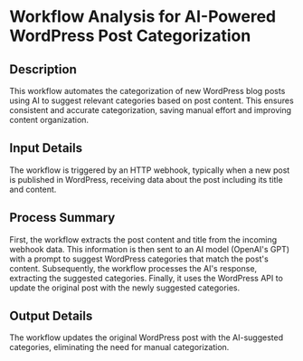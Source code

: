 # Workflow Analysis for AI-Powered WordPress Post Categorization

## Description
This workflow automates the categorization of new WordPress blog posts using AI to suggest relevant categories based on post content. This ensures consistent and accurate categorization, saving manual effort and improving content organization.

## Input Details
The workflow is triggered by an HTTP webhook, typically when a new post is published in WordPress, receiving data about the post including its title and content.

## Process Summary
First, the workflow extracts the post content and title from the incoming webhook data. This information is then sent to an AI model (OpenAI's GPT) with a prompt to suggest WordPress categories that match the post's content. Subsequently, the workflow processes the AI's response, extracting the suggested categories. Finally, it uses the WordPress API to update the original post with the newly suggested categories.

## Output Details
The workflow updates the original WordPress post with the AI-suggested categories, eliminating the need for manual categorization.
